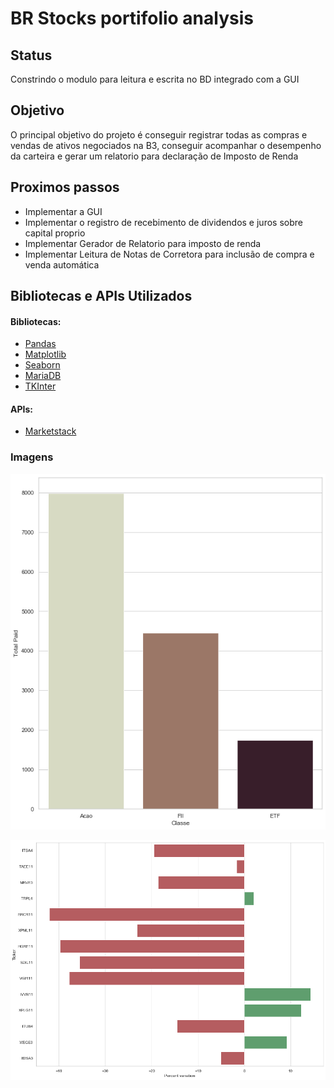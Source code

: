 # BR Stocks portifolio analysis 

## Status
Constrindo o modulo  para leitura e escrita no BD integrado com a GUI

## Objetivo
O principal  objetivo do projeto é  conseguir registrar todas as compras e vendas de ativos negociados na  B3, conseguir acompanhar o desempenho da carteira e gerar um relatorio para declaração de Imposto de Renda


## Proximos passos
* Implementar  a  GUI
* Implementar o registro de recebimento de dividendos e juros sobre capital proprio
* Implementar Gerador de Relatorio para imposto de renda
* Implementar Leitura de Notas de Corretora para inclusão de  compra e venda  automática



## Bibliotecas e APIs Utilizados

#### Bibliotecas:
* [Pandas](https://pandas.pydata.org/pandas-docs/stable/user_guide/index.html#user-guide)
* [Matplotlib](https://matplotlib.org/3.1.1/contents.html)
* [Seaborn](https://seaborn.pydata.org/#)
* [MariaDB](https://mariadb.org/documentation/)
* [TKInter](https://docs.python.org/3/library/tk.html)

#### APIs:
* [Marketstack](https://marketstack.com)


### Imagens

![Compsição-classe-valor](Composicao-classe-em-valor.png)

![ganho-carteira](ganho-carteira.png)
